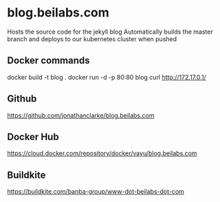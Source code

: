 # blog.beilabs.com
Hosts the source code for the jekyll blog
Automatically builds the master branch and deploys to our kubernetes cluster when pushed

## Docker commands
docker build -t blog .
docker run -d -p 80:80 blog
curl http://172.17.0.1/

## Github
https://github.com/jonathanclarke/blog.beilabs.com

## Docker Hub
https://cloud.docker.com/repository/docker/vayu/blog.beilabs.com

## Buildkite
https://buildkite.com/banba-group/www-dot-beilabs-dot-com
